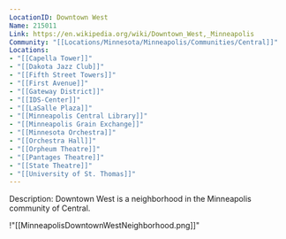 ```yaml
---
LocationID: Downtown West
Name: 215011
Link: https://en.wikipedia.org/wiki/Downtown_West,_Minneapolis 
Community: "[[Locations/Minnesota/Minneapolis/Communities/Central]]"
Locations: 
- "[[Capella Tower]]"
- "[[Dakota Jazz Club]]"
- "[[Fifth Street Towers]]"
- "[[First Avenue]]"
- "[[Gateway District]]"
- "[[IDS-Center]]"
- "[[LaSalle Plaza]]"
- "[[Minneapolis Central Library]]"
- "[[Minneapolis Grain Exchange]]"
- "[[Minnesota Orchestra]]"
- "[[Orchestra Hall]]"
- "[[Orpheum Theatre]]"
- "[[Pantages Theatre]]"
- "[[State Theatre]]"
- "[[University of St. Thomas]]"
---
```


Description:
Downtown West is a neighborhood in the Minneapolis community of Central.

!"[[MinneapolisDowntownWestNeighborhood.png]]"